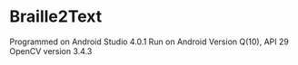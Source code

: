 # Braille2Text
Programmed on Android Studio 4.0.1
Run on Android Version Q(10), API 29
OpenCV version 3.4.3
